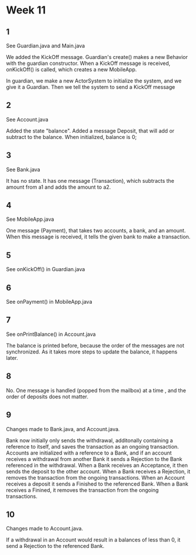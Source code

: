 # Week 11

## 1

See Guardian.java and Main.java

We added the KickOff message. Guardian's create() makes a new Behavior with the guardian constructor. When a KickOff message is received, onKickOff() is called, which creates a new MobileApp.

In guardian, we make a new ActorSystem to initialize the system, and we give it a Guardian. Then we tell the system to send a KickOff message

## 2

See Account.java

Added the state "balance". Added a message Deposit, that will add or subtract to the balance. When initialized, balance is 0;

## 3

See Bank.java

It has no state. It has one message (Transaction), which subtracts the amount from a1 and adds the amount to a2.

## 4

See MobileApp.java

One message (Payment), that takes two accounts, a bank, and an amount. When this message is received, it tells the given bank to make a transaction.

## 5

See onKickOff() in Guardian.java

## 6

See onPayment() in MobileApp.java

## 7

See onPrintBalance() in Account.java

The balance is printed before, because the order of the messages are not synchronized. As it takes more steps to update the balance, it happens later.

## 8

No. One message is handled (popped from the mailbox) at a time , and the order of deposits does not matter.

## 9

Changes made to Bank.java, and Account.java. 

Bank now initially only sends the withdrawal, additonally containing a reference to itself, and saves the transaction as an ongoing transaction.
Accounts are initialized with a reference to a Bank, and if an account receives a withdrawal from another Bank it sends a Rejection to the Bank referenced in the withdrawal.
When a Bank receives an Acceptance, it then sends the deposit to the other account.
When a Bank receives a Rejection, it removes the transaction from the ongoing transactions.
When an Account receives a deposit it sends a Finished to the referenced Bank.
When a Bank receives a Finined, it removes the transaction from the ongoing transactions.

## 10

Changes made to Account.java.

If a withdrawal in an Account would result in a balances of less than 0, it send a Rejection to the referenced Bank.